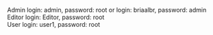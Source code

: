 Admin login: admin, password: root or login: briaalbr, password: admin   
Editor login: Editor, password: root  
User login: user1, password: root  
